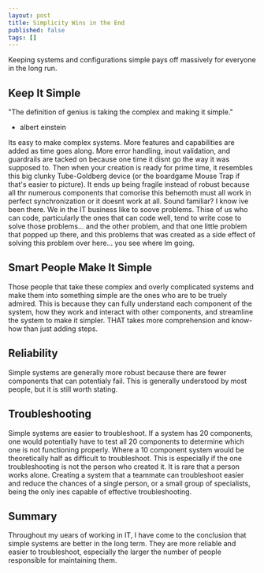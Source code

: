 ```yaml
---
layout: post
title: Simplicity Wins in the End
published: false
tags: []
---
```


Keeping systems and configurations simple pays off massively for everyone in the long run.

## Keep It Simple

"The definition of genius is taking the complex and making it simple."
- albert einstein

Its easy to make complex systems.
More features and capabilities are added as time goes along.
More error handling, inout validation, and guardrails are tacked on because one time it disnt go the way it was supposed to.
Then when your creation is ready for prime time, it resembles this big clunky Tube-Goldberg device (or the boardgame Mouse Trap if that's easier to picture).
It ends up being fragile instead of robust because all thr numerous components that comorise this behemoth must all work in perfect synchronization or it doesnt work at all.
Sound familiar? I know ive been there. We in the IT business like to soove problems. Thise of us who can code, particularly the ones that can code well, tend to write cose to solve those problems...
and the other problem, and that one little problem that popped up there, and this problems that was created as a side effect of solving this problem over here...
you see where Im going.

## Smart People Make It Simple
Those people that take these complex and overly complicated systems and make them into something simple are the ones who are to be truely admired.
This is because they can fully understand each component of the system, how they work and interact with other components, and streamline the system to make it simpler.
THAT takes more comprehension and know-how than just adding steps.

## Reliability 
Simple systems are generally more robust because there are fewer components that can potentialy fail.
This is generally understood by most people, but it is still worth stating.


## Troubleshooting
Simple systems are easier to troubleshoot.
If a system has 20 components, one would potentially have to test all 20 components to determine which one is not functioning properly.
Where a 10 component system would be theoretically half as difficult to troubleshoot.
This is especially if the one troubleshooting is not the person who created it.
It is rare that a person works alone.
Creating a system that a teammate can troubleshoot easier and reduce the chances of a single person, or a small group of specialists, being the only ines capable of effective troubleshooting.

## Summary
Throughout my uears of working in IT, I have come to the conclusion that simple systems are better in the long term.
They are more reliable and easier to troubleshoot, especially the larger the number of people responsible for maintaining them.
